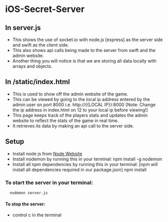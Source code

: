 # iOS-Secret-Server

## In server.js
* This shows the use of socket.io with node.js [express] as the server side and swift as the client side.
* This also shows api calls being made to the server from swift and the admin website.
* Another thing you will notice is that we are storing all data locally with arrays and objects.

## In /static/index.html
* This is used to show off the admin website of the game.
* This can be viewed by going to the local ip address entered by the admin user on port 8000 i.e. http://{{LOCAL IP}}:8000 [Note: Change the ip address in index.html on 12 to your local ip before viewing!]
* This page keeps track of the players stats and updates the admin website to reflect the stats of the game in real time.
* It retrieves its data by making an api call to the server side.

## Setup
* Install node js from [Node Website](http://nodejs.org/)
* Install nodemon by running this in your terminal:
      npm install -g nodemon
* Install all npm dependencies by running this in your terminal: [npm will install all dependencies required in our package.json]
      npm install

### To start the server in your terminal:
      nodemon server.js

#### To stop the server:
* control c in the terminal 

